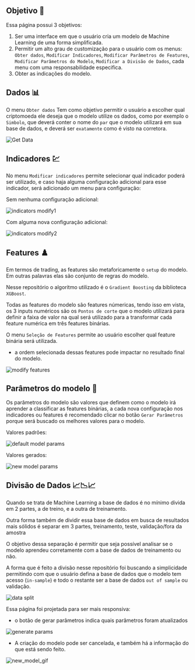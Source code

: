 ## Objetivo 🎯
Essa página possui 3 objetivos:

1. Ser uma interface em que o usuário cria um modelo de Machine Learning de uma forma simplificada.
2. Permitir um alto grau de customização para o usuário com os menus: `Obter dados`, `Modificar Indicadores`, `Modificar Parâmetros de Features`, `Modificar Parâmetros do Modelo`, `Modificar a Divisão de Dados`, cada menu com uma responsabilidade especifica.
3. Obter as indicações do modelo.
 
 ## Dados 📊

O menu `Obter dados` Tem como objetivo permitir o usuário a escolher qual criptomoeda ele deseja que o modelo utilize os dados, como por exemplo o `Simbolo`, que deverá conter o nome do `par` que o modelo utilizará em sua base de dados, e deverá ser `exatamente` como é visto na corretora.

![Get Data](https://github.com/m-marqx/Hoffman-IRB/assets/124513922/ad3b1938-3b54-4cd5-89ad-980f3eb73430)


## Indicadores 💹

No menu `Modificar indicadores` permite selecionar qual indicador poderá ser utilizado, e caso haja alguma configuração adicional para esse indicador, será adicionado um menu para configuração:


Sem nenhuma configuração adicional:

![indicators modify1](https://github.com/m-marqx/Hoffman-IRB/assets/124513922/74e9e6c2-db3e-4783-bcee-6afac7f1cae0)


Com alguma nova configuração adicional:

![indicators modify2](https://github.com/m-marqx/Hoffman-IRB/assets/124513922/84b0ff4d-5448-4aec-8b92-38ad165cc8f7)

## Features ♟️
Em termos de trading, as features são metaforicamente o `setup` do modelo. Em outras palavras elas são conjunto de regras do modelo.

Nesse repositório o algoritmo utilizado é o `Gradient Boosting` da biblioteca `XGBoost`. 

Todas as features do modelo são features númericas, tendo isso em vista, os 3 inputs numéricos são os `Pontos de corte` que o modelo utilizará para definir a faixa de valor na qual será utilizado para a transformar cada feature numérica em três features binárias.

O menu  `Seleção de Features` permite ao usuário escolher qual feature binária será utilizada.

- a ordem selecionada dessas features pode impactar no resultado final do modelo.

![modify features](https://github.com/m-marqx/Hoffman-IRB/assets/124513922/98e2ac70-e89e-48a3-90d5-64706ea00c36)

## Parâmetros do modelo 🤖

Os parâmetros do modelo são valores que definem como o modelo irá aprender a classificar as features binárias, a cada nova configuração nos indicadores ou features é recomendado clicar no botão `Gerar Parâmetros` porque será buscado os melhores valores para o modelo.

Valores padrões:

![default model params](https://github.com/m-marqx/Hoffman-IRB/assets/124513922/9ac35d28-5afb-476e-9540-54762b881409)


Valores gerados:

![new model params](https://github.com/m-marqx/Hoffman-IRB/assets/124513922/a860e2f1-05cf-4c15-b4ba-ca37b6ebd100)


## Divisão de Dados 📈📉📈

Quando se trata de Machine Learning a base de dados é no mínimo divida em 2 partes, a de treino, e a outra de treinamento.

Outra forma também de dividir essa base de dados em busca de resultados mais sólidos é separar em 3 partes, treinamento, teste, validação/fora da amostra

O objetivo dessa separação é permitir que seja possível analisar se o modelo aprendeu corretamente com a base de dados de treinamento ou não.

A forma que é feito a divisão nesse repositório foi buscando a simplicidade permitindo com que o usuário defina a base de dados que o modelo tem acesso (`in-sample`) e todo o restante ser a base de dados `out of sample` ou validação.

![data split](https://github.com/m-marqx/Hoffman-IRB/assets/124513922/1b509efe-df29-4962-ad12-631de3dfcaa9)



Essa página foi projetada para ser mais responsiva:

* o botão de gerar parâmetros indica quais parâmetros foram atualizados

![generate params](https://github.com/m-marqx/Hoffman-IRB/assets/124513922/d70da265-3d1f-47d9-a7e6-a89b6471e7cc)


* A criação do modelo pode ser cancelada, e também há a informação do que está sendo feito.

![new_model_gif](https://github.com/m-marqx/Hoffman-IRB/assets/124513922/beedad9c-af59-4024-987f-e8379392b504)
